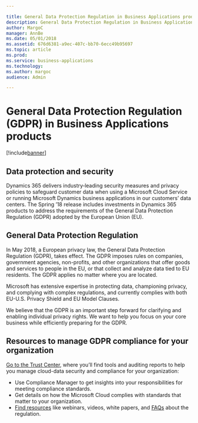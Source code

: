 ```yaml
---

title: General Data Protection Regulation in Business Applications products
description: General Data Protection Regulation in Business Applications products
author: MargoC
manager: AnnBe
ms.date: 05/01/2018
ms.assetid: 676d6381-a9ec-407c-bb70-6ecc49b95697
ms.topic: article
ms.prod: 
ms.service: business-applications
ms.technology: 
ms.author: margoc
audience: Admin

---
```

#  General Data Protection Regulation (GDPR) in Business Applications products

[!include[banner](../includes/banner.md)]


## Data protection and security
Dynamics 365 delivers industry‑leading security measures and privacy policies to safeguard customer data when using a Microsoft Cloud Service or running Microsoft Dynamics business applications in our customers’ data centers.
The Spring ’18 release includes investments in Dynamics 365 products to address the requirements of the General Data Protection Regulation (GDPR) adopted by the European Union (EU).

## General Data Protection Regulation
In May 2018, a European privacy law, the General Data Protection Regulation (GDPR), takes effect. The GDPR imposes rules on companies, government agencies, non-profits, and other organizations that offer goods and services to people in the EU, or that collect and analyze data tied to EU residents. The GDPR applies no matter where you are located.

Microsoft has extensive expertise in protecting data, championing privacy, and complying with complex regulations, and currently complies with both EU-U.S. Privacy Shield and EU Model Clauses.

We believe that the GDPR is an important step forward for clarifying and enabling individual privacy rights. We want to help you focus on your core business while efficiently preparing for the GDPR.

##  Resources to manage GDPR compliance for your organization
[Go to the Trust Center](https://www.microsoft.com/en-us/TrustCenter/Privacy/gdpr/default.aspx), where you’ll find tools and auditing reports to help you manage cloud-data security and compliance for your organization:
-   Use Compliance Manager to get insights into your responsibilities for meeting compliance standards.
-   Get details on how the Microsoft Cloud complies with standards that matter to your organization.
-   [Find resources](https://www.microsoft.com/en-us/trustcenter/privacy/gdpr/resources) like webinars, videos, white papers, and [FAQs](https://www.microsoft.com/en-us/TrustCenter/Privacy/gdpr/FAQ) about the regulation.

